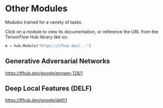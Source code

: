 # Other Modules

Modules trained for a variety of tasks.

Click on a module to view its documentation, or reference the URL from the
TensorFlow Hub library like so:

```python
m = hub.Module("https://tfhub.dev/...")
```


## Generative Adversarial Networks
https://tfhub.dev/google/progan-128/1


## Deep Local Features (DELF)
https://tfhub.dev/google/delf/1
